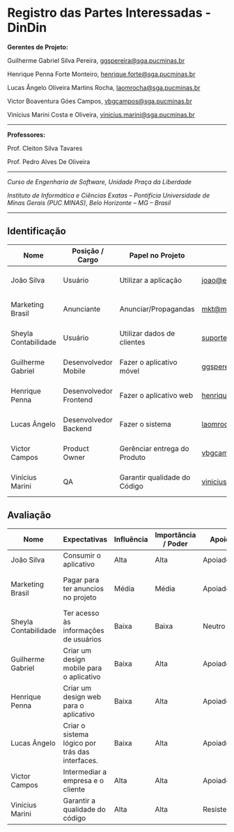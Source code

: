 # Registro das Partes Interessadas - DinDin


**Gerentes de Projeto:**

Guilherme Gabriel Silva Pereira, ggspereira@sga.pucminas.br

Henrique Penna Forte Monteiro, henrique.forte@sga.pucminas.br

Lucas Ângelo Oliveira Martins Rocha, laomrocha@sga.pucminas.br

Victor Boaventura Góes Campos, vbgcampos@sga.pucminas.br

Vinícius Marini Costa e Oliveira, vinicius.marini@sga.pucminas.br

---

**Professores:**

Prof. Cleiton Silva Tavares

Prof. Pedro Alves De Oliveira

---

_Curso de Engenharia de Software, Unidade Praça da Liberdade_

_Instituto de Informática e Ciências Exatas – Pontifícia Universidade de Minas Gerais (PUC MINAS), Belo Horizonte – MG – Brasil_

---

## Identificação

| Nome | Posição / Cargo | Papel no Projeto | Email | Telefone
| --- | --- | --- | --- | --- |
| João Silva | Usuário | Utilizar a aplicação | joao@email.com | (99) 999999-9998 
| Marketing Brasil | Anunciante | Anunciar/Propagandas | mkt@mkt.com | (99) 999999-9997 
| Sheyla Contabilidade | Usuário | Utilizar dados de clientes | suporte@mkt.com | (99) 999999-9996 
| Guilherme Gabriel | Desenvolvedor Mobile | Fazer o aplicativo móvel | ggspereira@sga.pucminas.br | (99) 999999-9995 
| Henrique Penna | Desenvolvedor Frontend | Fazer o aplicativo web | henrique.forte@sga.pucminas.br | (99) 999999-9994
| Lucas Ângelo | Desenvolvedor Backend | Fazer o sistema | laomrocha@sga.pucminas.br | (99) 999999-9993
| Victor Campos | Product Owner | Gerênciar entrega do Produto | vbgcampos@sga.pucminas.br | (99) 999999-9992 
| Vinícius Marini | QA | Garantir qualidade do Código | vinicius.marini@sga.pucminas.br | (99) 999999-9991 

## Avaliação

| Nome | Expectativas | Influência | Importância / Poder | Apoio | Observações |
| --- | --- | --- | --- | --- | --- |
| João Silva | Consumir o aplicativo | Alta | Alta | Apoiador | 
| Marketing Brasil | Pagar para ter anuncios no projeto | Média | Média | Apoiador | Banners e propagandas durante o uso do app.
| Sheyla Contabilidade | Ter acesso às informações de usuários | Baixa | Baixa | Neutro | Os usuários enviam os dados para a contabilidade.
| Guilherme Gabriel | Criar um design mobile para o aplicativo | Baixa | Alta | Apoiador | 
| Henrique Penna | Criar um design web para o aplicativo | Baixa | Alta | Apoiador | 
| Lucas Ângelo | Criar o sistema lógico por trás das interfaces. | Baixa | Alta | Apoiador | Também é Gerente e Scrum Master
| Victor Campos | Intermediar a empresa e o cliente | Alta | Alta | Apoiador | 
| Vinícius Marini | Garantir a qualidade do código | Alta | Alta | Resistente | 